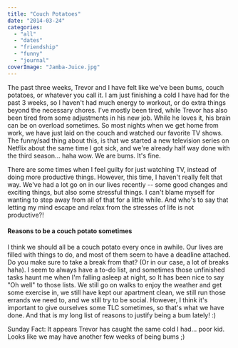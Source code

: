 ```yaml
---
title: "Couch Potatoes"
date: "2014-03-24"
categories: 
  - "all"
  - "dates"
  - "friendship"
  - "funny"
  - "journal"
coverImage: "Jamba-Juice.jpg"
---
```


The past three weeks, Trevor and I have felt like we've been bums, couch potatoes, or whatever you call it. I am just finishing a cold I have had for the past 3 weeks, so I haven't had much energy to workout, or do extra things beyond the necessary chores. I've mostly been tired, while Trevor has also been tired from some adjustments in his new job. While he loves it, his brain can be on overload sometimes. So most nights when we get home from work, we have just laid on the couch and watched our favorite TV shows. The funny/sad thing about this, is that we started a new television series on Netflix about the same time I got sick, and we're already half way done with the third season... haha wow. We are bums. It's fine.

There are some times when I feel guilty for just watching TV, instead of doing more productive things. However, this time, I haven't really felt that way. We've had a lot go on in our lives recently -- some good changes and exciting things, but also some stressful things. I can't blame myself for wanting to step away from all of that for a little while. And who's to say that letting my mind escape and relax from the stresses of life is not productive?!

#### Reasons to be a couch potato sometimes

I think we should all be a couch potato every once in awhile. Our lives are filled with things to do, and most of them seem to have a deadline attached. Do you make sure to take a break from that? (Or in our case, a lot of breaks haha). I seem to always have a to-do list, and sometimes those unfinished tasks haunt me when I'm falling asleep at night, so It has been nice to say "Oh well" to those lists. We still go on walks to enjoy the weather and get some exercise in, we still have kept our apartment clean, we still run those errands we need to, and we still try to be social. However, I think it's important to give ourselves some TLC sometimes, so that's what we have done. And that is my long list of reasons to justify being a bum lately! :)

Sunday Fact: It appears Trevor has caught the same cold I had... poor kid. Looks like we may have another few weeks of being bums ;)
